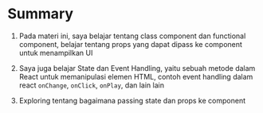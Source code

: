 # Summary

1. Pada materi ini, saya belajar tentang class component dan functional component, belajar tentang props yang dapat dipass ke component untuk menampilkan UI

2. Saya juga belajar State dan Event Handling, yaitu sebuah metode dalam React untuk memanipulasi elemen HTML, contoh event handling dalam react `onChange`, `onClick`, `onPlay`, dan lain lain

3. Exploring tentang bagaimana passing state dan props ke component
